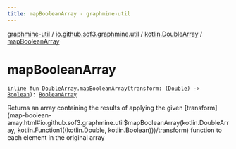 ```yaml
---
title: mapBooleanArray - graphmine-util
---
```


[graphmine-util](../../index.html) / [io.github.sof3.graphmine.util](../index.html) / [kotlin.DoubleArray](index.html) / [mapBooleanArray](./map-boolean-array.html)

# mapBooleanArray

`inline fun `[`DoubleArray`](https://kotlinlang.org/api/latest/jvm/stdlib/kotlin/-double-array/index.html)`.mapBooleanArray(transform: (`[`Double`](https://kotlinlang.org/api/latest/jvm/stdlib/kotlin/-double/index.html)`) -> `[`Boolean`](https://kotlinlang.org/api/latest/jvm/stdlib/kotlin/-boolean/index.html)`): `[`BooleanArray`](https://kotlinlang.org/api/latest/jvm/stdlib/kotlin/-boolean-array/index.html)

Returns an array containing the results of applying the given [transform](map-boolean-array.html#io.github.sof3.graphmine.util$mapBooleanArray(kotlin.DoubleArray, kotlin.Function1((kotlin.Double, kotlin.Boolean)))/transform) function to each element in the
original array


